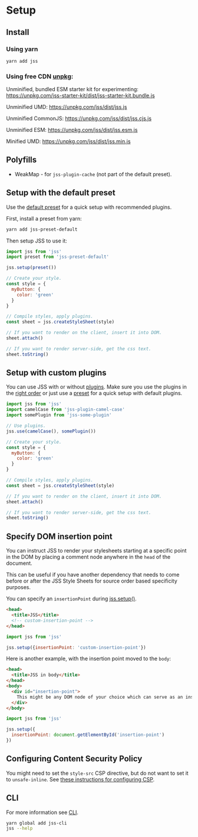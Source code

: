 # Setup

## Install

### Using yarn

```bash
yarn add jss
```

### Using free CDN [unpkg](https://unpkg.com):

Unminified, bundled ESM starter kit for experimenting:
https://unpkg.com/jss-starter-kit/dist/jss-starter-kit.bundle.js

Unminified UMD:
https://unpkg.com/jss/dist/jss.js

Unminified CommonJS:
https://unpkg.com/jss/dist/jss.cjs.js

Unminified ESM:
https://unpkg.com/jss/dist/jss.esm.js

Minified UMD:
https://unpkg.com/jss/dist/jss.min.js

## Polyfills

- WeakMap - for `jss-plugin-cache` (not part of the default preset).

## Setup with the default preset

Use the [default preset](https://github.com/cssinjs/jss/tree/master/packages/jss-preset-default) for a quick setup with recommended plugins.

First, install a preset from yarn:

```bash
yarn add jss-preset-default
```

Then setup JSS to use it:

```javascript
import jss from 'jss'
import preset from 'jss-preset-default'

jss.setup(preset())

// Create your style.
const style = {
  myButton: {
    color: 'green'
  }
}

// Compile styles, apply plugins.
const sheet = jss.createStyleSheet(style)

// If you want to render on the client, insert it into DOM.
sheet.attach()

// If you want to render server-side, get the css text.
sheet.toString()
```

## Setup with custom plugins

You can use JSS with or without [plugins](https://github.com/cssinjs?q=plugin). Make sure you use the plugins in the [right order](https://github.com/cssinjs/jss/blob/master/docs/plugins.md#order-does-matter) or just use a [preset](https://github.com/cssinjs/jss/tree/master/packages/jss-preset-default) for a quick setup with default plugins.

```javascript
import jss from 'jss'
import camelCase from 'jss-plugin-camel-case'
import somePlugin from 'jss-some-plugin'

// Use plugins.
jss.use(camelCase(), somePlugin())

// Create your style.
const style = {
  myButton: {
    color: 'green'
  }
}

// Compile styles, apply plugins.
const sheet = jss.createStyleSheet(style)

// If you want to render on the client, insert it into DOM.
sheet.attach()

// If you want to render server-side, get the css text.
sheet.toString()
```

## Specify DOM insertion point

You can instruct JSS to render your stylesheets starting at a specific point in the DOM by placing a comment node anywhere in the `head` of the document.

This can be useful if you have another dependency that needs to come before or after the JSS Style Sheets for source order based specificity purposes.

You can specify an `insertionPoint` during [jss.setup()](https://github.com/cssinjs/jss/blob/master/docs/js-api.md#setup-jss-instance).

```html
<head>
  <title>JSS</title>
  <!-- custom-insertion-point -->
</head>
```

```js
import jss from 'jss'

jss.setup({insertionPoint: 'custom-insertion-point'})
```

Here is another example, with the insertion point moved to the `body`:

```html
<head>
  <title>JSS in body</title>
</head>
<body>
  <div id="insertion-point">
    This might be any DOM node of your choice which can serve as an insertion point.
  </div>
</body>
```

```js
import jss from 'jss'

jss.setup({
  insertionPoint: document.getElementById('insertion-point')
})
```

## Configuring Content Security Policy

You might need to set the `style-src` CSP directive, but do not want to set it to `unsafe-inline`. See [these instructions for configuring CSP](csp.md).

## CLI

For more information see [CLI](https://github.com/cssinjs/cli).

```bash
yarn global add jss-cli
jss --help
```
